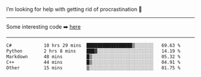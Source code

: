 I’m looking for help with getting rid of procrastination 🤔

-----

Some interesting code :arrow_right: [here](https://github.com/zhen8838/playground)

-----

<!--START_SECTION:waka-->

```txt
C#            10 hrs 29 mins  █████████████████▒░░░░░░░   69.63 %
Python        2 hrs 8 mins    ███▓░░░░░░░░░░░░░░░░░░░░░   14.19 %
Markdown      48 mins         █▒░░░░░░░░░░░░░░░░░░░░░░░   05.32 %
C++           44 mins         █▒░░░░░░░░░░░░░░░░░░░░░░░   04.91 %
Other         15 mins         ▒░░░░░░░░░░░░░░░░░░░░░░░░   01.75 %
```

<!--END_SECTION:waka-->

<!--
**zhen8838/zhen8838** is a ✨ _special_ ✨ repository because its `README.md` (this file) appears on your GitHub profile.

Here are some ideas to get you started:

- 🔭 I’m currently working on ...
- 🌱 I’m currently learning ...
- 👯 I’m looking to collaborate on ...
 ...
- 💬 Ask me about ...
- 📫 How to reach me: ...
- 😄 Pronouns: ...
- ⚡ Fun fact: ...
-->
